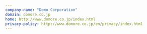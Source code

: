 ```yaml
---
company-name: "Domo Corporation"
domain: domore.co.jp
home: http://www.domore.co.jp/index.html
privacy-policy: http://www.domore.co.jp/en/privacy/index.html
---
```





